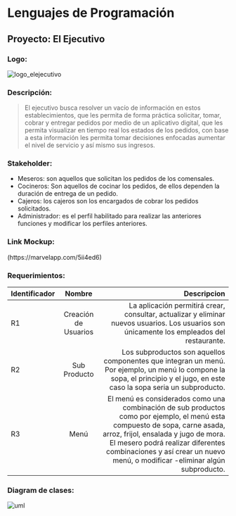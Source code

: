 # Lenguajes de Programación
## Proyecto: El Ejecutivo
### Logo:
![logo_elejecutivo](https://user-images.githubusercontent.com/64174795/80047363-d8971500-84d2-11ea-82a2-2978e145afd8.jpg)

### Descripción:
>El ejecutivo busca resolver un vacío de información en estos establecimientos, que les permita de forma práctica solicitar, tomar, cobrar y entregar pedidos por medio de un aplicativo digital, que les permita visualizar en tiempo real los estados de los pedidos, con base a esta información les permita tomar decisiones enfocadas aumentar el nivel de servicio y así mismo sus ingresos.

### Stakeholder:
* Meseros: son aquellos que solicitan los pedidos de los comensales.
* Cocineros: Son aquellos de cocinar los pedidos, de ellos dependen la duración de entrega de un pedido.
* Cajeros: los cajeros son los encargados de cobrar los pedidos solicitados.
* Administrador: es el perfil habilitado para realizar las anteriores funciones y modificar los perfiles anteriores.

### Link Mockup:
<Link>(https://marvelapp.com/5ii4ed6)
  
### Requerimientos:

| Identificador  | Nombre  | Descripcion |
| :------------ |:---------------:| -----:|
R1 | Creación de Usuarios | La aplicación permitirá crear, consultar, actualizar y eliminar nuevos usuarios. Los usuarios son únicamente los empleados del restaurante.|
R2 | Sub Producto | Los subproductos son aquellos componentes que integran un menú. Por ejemplo, un menú lo compone la sopa, el principio y el jugo, en este caso la sopa seria un subproducto. |
R3 | Menú | El menú es considerados como una combinación de sub productos como por ejemplo, el menú esta compuesto de sopa, carne asada, arroz, frijol, ensalada y jugo de mora.  El mesero podrá realizar diferentes combinaciones y así crear un nuevo menú, o modificar -eliminar algún subproducto. |


### Diagram de clases:
![uml](https://user-images.githubusercontent.com/64174795/80048827-e8185d00-84d6-11ea-89ab-a96151dfaa35.png)

